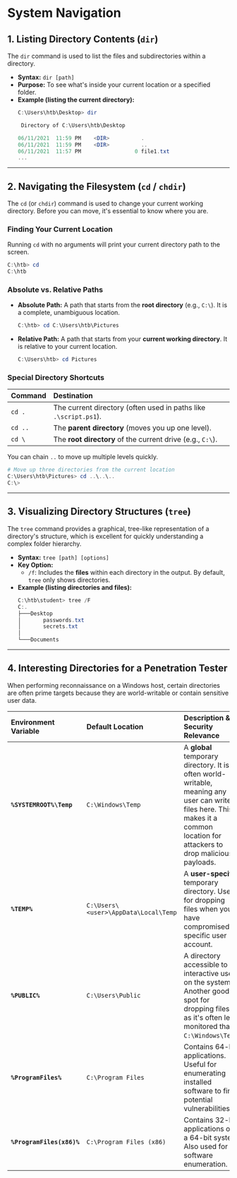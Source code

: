 # System Navigation


## 1. Listing Directory Contents (`dir`)

The `dir` command is used to list the files and subdirectories within a directory.

*   **Syntax:** `dir [path]`
*   **Purpose:** To see what's inside your current location or a specified folder.
*   **Example (listing the current directory):**
    ```powershell
    C:\Users\htb\Desktop> dir
    
     Directory of C:\Users\htb\Desktop
    
    06/11/2021  11:59 PM    <DIR>          .
    06/11/2021  11:59 PM    <DIR>          ..
    06/11/2021  11:57 PM                 0 file1.txt
    ...
    ```

---

## 2. Navigating the Filesystem (`cd` / `chdir`)

The `cd` (or `chdir`) command is used to change your current working directory. Before you can move, it's essential to know where you are.

### Finding Your Current Location
Running `cd` with no arguments will print your current directory path to the screen.
```powershell
C:\htb> cd
C:\htb
```

### Absolute vs. Relative Paths
*   **Absolute Path:** A path that starts from the **root directory** (e.g., `C:\`). It is a complete, unambiguous location.
    ```powershell
    C:\htb> cd C:\Users\htb\Pictures
    ```
*   **Relative Path:** A path that starts from your **current working directory**. It is relative to your current location.
    ```powershell
    C:\Users\htb> cd Pictures
    ```

### Special Directory Shortcuts

| Command | Destination |
| :--- | :--- |
| `cd .` | The current directory (often used in paths like `.\script.ps1`). |
| `cd ..` | The **parent directory** (moves you up one level). |
| `cd \` | The **root directory** of the current drive (e.g., `C:\`). |

You can chain `..` to move up multiple levels quickly.
```powershell
# Move up three directories from the current location
C:\Users\htb\Pictures> cd ..\..\..
C:\>
```

---

## 3. Visualizing Directory Structures (`tree`)

The `tree` command provides a graphical, tree-like representation of a directory's structure, which is excellent for quickly understanding a complex folder hierarchy.

*   **Syntax:** `tree [path] [options]`
*   **Key Option:**
    *   `/f`: Includes the **files** within each directory in the output. By default, `tree` only shows directories.
*   **Example (listing directories and files):**
    ```powershell
    C:\htb\student> tree /F
    C:.
    ├───Desktop
    │       passwords.txt
    │       secrets.txt
    │
    └───Documents
    ```

---

## 4. Interesting Directories for a Penetration Tester

When performing reconnaissance on a Windows host, certain directories are often prime targets because they are world-writable or contain sensitive user data.

| Environment Variable | Default Location | Description & Security Relevance |
| :--- | :--- | :--- |
| **`%SYSTEMROOT%\Temp`**| `C:\Windows\Temp`| A **global** temporary directory. It is often world-writable, meaning any user can write files here. This makes it a common location for attackers to drop malicious payloads. |
| **`%TEMP%`** | `C:\Users\<user>\AppData\Local\Temp`| A **user-specific** temporary directory. Useful for dropping files when you have compromised a specific user account. |
| **`%PUBLIC%`** | `C:\Users\Public` | A directory accessible to all interactive users on the system. Another good spot for dropping files, as it's often less monitored than `C:\Windows\Temp`. |
| **`%ProgramFiles%`** | `C:\Program Files` | Contains 64-bit applications. Useful for enumerating installed software to find potential vulnerabilities. |
| **`%ProgramFiles(x86)%`**| `C:\Program Files (x86)`| Contains 32-bit applications on a 64-bit system. Also used for software enumeration. |
